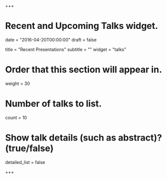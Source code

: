 +++
# Recent and Upcoming Talks widget.

date = "2016-04-20T00:00:00"
draft = false

title = "Recent Presentations"
subtitle = ""
widget = "talks"

# Order that this section will appear in.
weight = 30

# Number of talks to list.
count = 10

# Show talk details (such as abstract)? (true/false)
detailed_list = false

+++

